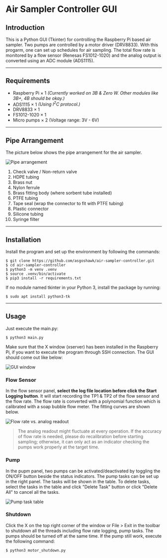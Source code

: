 # Air Sampler Controller GUI

## Introduction
This is a Python GUI (Tkinter) for controlling the Raspberry Pi based air sampler. Two pumps are controlled by a motor driver (DRV8833). With this progarm, one can set up schedules for air sampling. The total flow rate is monitored by a flow sensor (Renesas FS1012-1020) and the analog output is converted using an ADC module (ADS1115). 

---

## Requirements
- Raspberry Pi &times; 1 *(Currently worked on 3B & Zero W. Other modules like 3B+, 4B should be okay.)*
- ADS1115 &times; 1 *(Using I<sup>2</sup>C protocol.)*
- DRV8833 &times; 1
- FS1012-1020 &times; 1
- Micro pumps &times; 2 (Voltage range: 3V - 6V)

---

## Pipe Arrangement

The picture below shows the pipe arrangement for the air sampler.

![Pipe arrangement](https://i.imgur.com/lH8WWFs.jpg)

1. Check valve / Non-return valve
2. HDPE tubing
3. Brass nut
4. Nylon ferrule
5. Brass fitting body (where sorbent tube installed)
6. PTFE tubing
7. Tape seal (wrap the connector to fit with PTFE tubing)
8. Plastic connector
9. Silicone tubing
10. Syringe filter

---

## Installation
Install the program and set up the environment by following the commands: 
```shell
$ git clone https://github.com/asgoshawk/air-sampler-controller.git
$ cd air-sampler-controller
$ python3 -m venv .venv
$ source .venv/bin/activate
$ pip3 install -r requirements.txt
```

If no module named tkinter in your Python 3, install the package by running:
```shell
$ sudo apt install python3-tk
```

---

## Usage
Just execute the main.py:
```shell
$ python3 main.py
```
Make sure that the X window (xserver) has been installed in the Raspberry Pi, if you want to execute the program through SSH connection. The GUI should come out like below:

![GUI window](https://i.imgur.com/VzBa0tC.png)

### Flow Sensor
In the flow sensor panel, **select the log file location before click the Start Logging button**. It will start recording the TP1 & TP2 of the flow sensor and the flow rate. The flow rate is converted with a polynomial function which is calibrated with a soap bubble flow meter. The fitting curves are shown below.

![Flow rate vs. analog readout](https://i.imgur.com/IDP2HUn.png)

> The analog readout might fluctuate at every operation. If the accuracy of flow rate is needed, please do recalibration before starting sampling; otherwise, it can only act as an indicator checking the pumps work properly at the target time.

### Pump
In the pupm panel, two pumps can be activated/deactivated by toggling the ON/OFF button beside the status indicators. The pump tasks can be set up in the right panel. The tasks will be shown in the table. To delete tasks, select the tasks in the table and click "Delete Task" button or click "Delete All" to cancel all the tasks.

![Pump task table](https://i.imgur.com/bbhyL2f.png)

### Shutdown

Click the X on the top right corner of the window or File > Exit in the toolbar to shutdown all the threads including flow rate logging, pump tasks. The pumps should be turned off at the same time. If the pump still work, execute the following command:

```shell
$ python3 motor_shutdown.py
```
